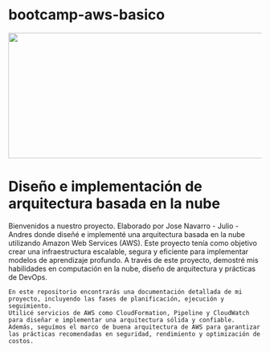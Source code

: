 # bootcamp-aws-basico

<div align="center">
  <img height="250" width="1080"  src="img/fondo-aws-project.png"  />
</div>

<h1 class="titulo" style="align-items: center;" >
    Diseño e implementación de arquitectura basada en la nube
</h1>

<p>
    Bienvenidos a nuestro proyecto. Elaborado por Jose Navarro - Julio - Andres 
    donde diseñé e implementé una arquitectura basada en la nube utilizando Amazon Web Services (AWS). 
    Este proyecto tenía como objetivo crear una infraestructura escalable, segura y eficiente para implementar modelos de aprendizaje profundo.
    A través de este proyecto, demostré mis habilidades en computación en la nube, diseño de arquitectura y prácticas de DevOps.

    En este repositorio encontrarás una documentación detallada de mi proyecto, incluyendo las fases de planificación, ejecución y seguimiento. 
    Utilicé servicios de AWS como CloudFormation, Pipeline y CloudWatch para diseñar e implementar una arquitectura sólida y confiable. 
    Además, seguímos el marco de buena arquitectura de AWS para garantizar las prácticas recomendadas en seguridad, rendimiento y optimización de costos.
</p> 
